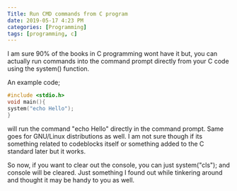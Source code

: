 ```yaml
---
Title: Run CMD commands from C program
date: 2019-05-17 4:23 PM
categories: [Programming]
tags: [programming, c]
---
```


I am sure 90% of the books in C programming wont have it but, you can actually run commands into the command prompt directly from your C code using the system() function.

An example code;
```C
#include <stdio.h>
void main(){
system("echo Hello");
}
```

will run the command "echo Hello" directly in the command prompt. Same goes for GNU/Linux distributions as well. I am not sure though if its something related to codeblocks itself or something added to the C standard later but it works.

So now, if you want to clear out the console, you can just system("cls"); and console will be cleared.
Just something I found out while tinkering around and thought it may be handy to you as well.